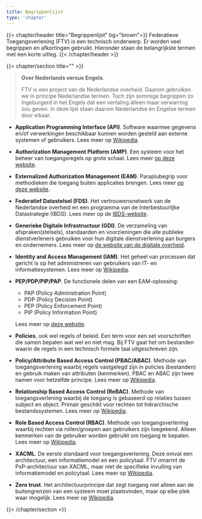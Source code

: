 ```yaml
---
title: Begrippenlijst
type: 'chapter'
---
```

{{< chapter/header title="Begrippenlijst" bg="brown">}}
Federatieve Toegangsverlening (FTV) is een technisch onderwerp. Er worden veel begrippen en afkortingen gebruikt. Hieronder staan de belangrijkste termen met een korte uitleg.
{{< /chapter/header >}}

{{< chapter/section title="" >}}

> **Over Nederlands versus Engels**. 
> 
> FTV is een project van de Nederlandse overheid. Daarom gebruiken we in principe Nederlandse termen. Toch zijn sommige begrippen zo ingeburgerd in het Engels dat een vertaling alleen maar verwarring zou geven. In deze lijst staan daarom Nederlandse én Engelse termen door elkaar.

- **Application Programming Interface (API)**. Software waarmee gegevens en/of verwerkingen beschikbaar kunnen worden gesteld aan externe systemen of gebruikers. Lees meer op [Wikipedia](https://nl.wikipedia.org/wiki/Application_programming_interface).

- **Authorization Management Platform (AMP)**. Een systeem voor het beheer van toegangsregels op grote schaal. Lees meer [op deze website](/ftv/toepassen/functioneel#amp). 
  
- **Externalized Authorization Management (EAM)**. Paraplubegrip voor methodieken die toegang buiten applicaties brengen. Lees meer [op deze website](/ftv/methodiek/principes).
  
- **Federatief Datastelsel (FDS)**. Het vertrouwensnetwerk van de Nederlandse overheid en een programma van de Interbestuurlijke Datastrategie (IBDS). Lees meer op de [IBDS-website](https://realisatieibds.nl/page/view/564cc96c-115e-4e81-b5e6-01c99b1814ec/de-ontwikkeling-van-het-federatief-datastelsel).
  
- **Generieke Digitale Infrastructuur (GDI)**. De verzameling van afspraken(stelsels), standaarden en voorzieningen die alle publieke dienstverleners gebruiken voor hun digitale dienstverlening aan burgers en ondernemers. Lees meer op [de website van de digitale overheid](https://www.digitaleoverheid.nl/mido/generieke-digitale-infrastructuur-gdi/).
  
- **Identity and Access Management (IAM)**. Het geheel van processen dat gericht is op het administreren van gebruikers van IT- en informatiesystemen. Lees meer op [Wikipedia](https://en.wikipedia.org/wiki/Identity_and_access_management).
  
- **PEP/PDP/PIP/PAP**. De functionele delen van een EAM-oplossing:

  - PAP (Policy Administration Point)
  - PDP (Policy Decision Point)
  - PEP (Policy Enforcement Point)
  - PIP (Policy Information Point)
  
  Lees meer op [deze website](/ftv/methodiek/principes#pxp).

- **Policies**, ook wel regels of beleid. Een term voor een set voorschriften die samen bepalen wat wel en niet mag. Bij FTV gaat het om bestanden waarin de regels in een technisch formele taal uitgeschreven zijn.
  
- **Policy/Attribute Based Access Control (PBAC/ABAC)**. Methode van toegangsverlening waarbij regels vastgelegd zijn in policies (bestanden) en gebruik maken van attributen (kenmerken). PBAC en ABAC zijn twee namen voor hetzelfde principe. Lees meer op [Wikipedia](https://en.wikipedia.org/wiki/Attribute-based_access_control).
  
- **Relationship Based Access Control (ReBAC)**. Methode van toegangsverlening waarbij de toegang is gebaseerd op relaties tussen subject en object. Primair geschikt voor rechten tot hiërarchische bestandssystemen. Lees meer op [Wikipedia](https://en.wikipedia.org/wiki/Relationship-based_access_control).
  
- **Role Based Access Control (RBAC)**. Methode van toegangsverlening waarbij rechten via rollen/groepen aan gebruikers zijn toegekend. Alleen kenmerken van de gebruiker worden gebruikt om toegang te bepalen. Lees meer op [Wikipedia](https://nl.wikipedia.org/wiki/Role-based_access_control).
  
- **XACML**. De eerste standaard voor toegangsverlening. Deze omvat een architectuur, een informatiemodel en een policytaal. FTV omarmt de PxP-architectuur van XACML, maar niet de specifieke invulling van informatiemodel en policytaal. Lees meer op [Wikipedia](https://en.wikipedia.org/wiki/XACML).
  
- **Zero trust**. Het architectuurprincipe dat zegt toegang niet alleen aan de buitengrenzen van een systeem moet plaatsvinden, maar op elke plek waar mogelijk. Lees meer op [Wikipedia](https://en.wikipedia.org/wiki/Zero_trust_architecture).

{{< /chapter/section >}}
